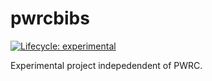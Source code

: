 
<!-- README.md is generated from README.Rmd. Please edit that file -->

# pwrcbibs

<!-- badges: start -->

[![Lifecycle:
experimental](https://img.shields.io/badge/lifecycle-experimental-orange.svg)](https://www.tidyverse.org/lifecycle/#experimental)
<!-- badges: end -->

Experimental project indepedendent of PWRC.
